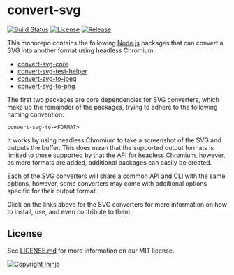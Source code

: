 # convert-svg

[![Build Status](https://img.shields.io/travis/NotNinja/convert-svg/develop.svg?style=flat-square)](https://travis-ci.org/NotNinja/convert-svg)
[![License](https://img.shields.io/github/license/NotNinja/convert-svg.svg?style=flat-square)](https://github.com/NotNinja/convert-svg/blob/master/LICENSE.md)
[![Release](https://img.shields.io/github/release/NotNinja/convert-svg.svg?style=flat-square)](https://github.com/NotNinja/convert-svg)

This monorepo contains the following [Node.js](https://nodejs.org) packages that can convert a SVG into another format
using headless Chromium:

* [convert-svg-core](https://github.com/NotNinja/convert-svg/tree/master/packages/convert-svg-core)
* [convert-svg-test-helper](https://github.com/NotNinja/convert-svg/tree/master/packages/convert-svg-test-helper)
* [convert-svg-to-jpeg](https://github.com/NotNinja/convert-svg/tree/master/packages/convert-svg-to-jpeg)
* [convert-svg-to-png](https://github.com/NotNinja/convert-svg/tree/master/packages/convert-svg-to-png)

The first two packages are core dependencies for SVG converters, which make up the remainder of the packages, trying to
adhere to the following naming convention:

    convert-svg-to-<FORMAT>

It works by using headless Chromium to take a screenshot of the SVG and outputs the buffer. This does mean that the
supported output formats is limited to those supported by that the API for headless Chromium, however, as more formats
are added, additional packages can easily be created.

Each of the SVG converters will share a common API and CLI with the same options, however, some converters may come with
additional options specific for their output format.

Click on the links above for the SVG converters for more information on how to install, use, and even contribute to
them. 

## License

See [LICENSE.md](https://github.com/NotNinja/convert-svg/raw/master/LICENSE.md) for more information on our MIT license.

[![Copyright !ninja](https://cdn.rawgit.com/NotNinja/branding/master/assets/copyright/base/not-ninja-copyright-186x25.png)](https://not.ninja)

